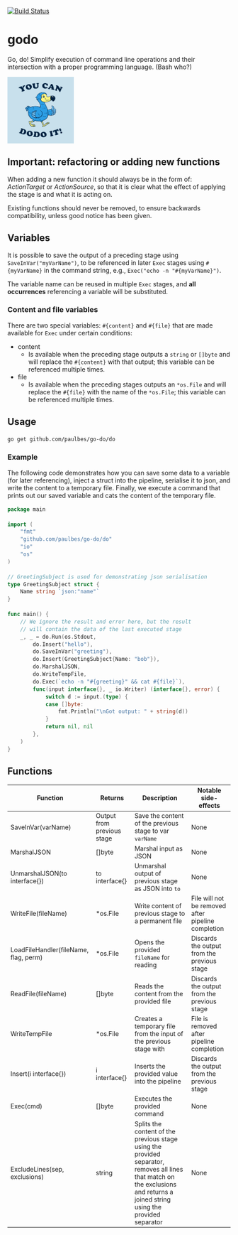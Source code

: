 [![Build Status](https://travis-ci.com/paulbes/go-do.svg?branch=master)](https://travis-ci.com/paulbes/go-do)

# godo

Go, do! Simplify execution of command line operations and their intersection with a proper programming language. (Bash who?)

<img src="https://github.com/paulbes/go-do/raw/master/media/dodo.jpeg" width="150" align="middle" alt="You can godo it!">

## Important: refactoring or adding new functions

When adding a new function it should always be in the form of: *ActionTarget* or *ActionSource*, so that it is clear what the effect of applying the stage is and what it is acting on.

Existing functions should never be removed, to ensure backwards compatibility, unless good notice has been given.

## Variables

It is possible to save the output of a preceding stage using `SaveInVar("myVarName")`, to be referenced in later `Exec` stages using `#{myVarName}` in the command string, e.g., `Exec("echo -n "#{myVarName}")`.

The variable name can be reused in multiple `Exec` stages, and **all occurrences** referencing a variable will be substituted.

### Content and file variables

There are two special variables: `#{content}` and `#{file}` that are made available for `Exec` under certain conditions:

- content
  - Is available when the preceding stage outputs a `string` or `[]byte` and will replace the `#{content}` with that output; this variable can be referenced multiple times.
- file
  - Is available when the preceding stages outputs an `*os.File` and will replace the `#{file}` with the name of the `*os.File`; this variable can be referenced multiple times.

## Usage

```bash
go get github.com/paulbes/go-do/do
```

### Example

The following code demonstrates how you can save some data to a variable (for later referencing), inject a struct into the pipeline, serialise it to json, and write the content to a temporary file. Finally, we execute a command that prints out our saved variable and cats the content of the temporary file.

```go
package main

import (
	"fmt"
	"github.com/paulbes/go-do/do"
	"io"
	"os"
)

// GreetingSubject is used for demonstrating json serialisation
type GreetingSubject struct {
	Name string `json:"name"`
}

func main() {
	// We ignore the result and error here, but the result
	// will contain the data of the last executed stage
	_, _ = do.Run(os.Stdout,
		do.Insert("hello"),
		do.SaveInVar("greeting"),
		do.Insert(GreetingSubject{Name: "bob"}),
		do.MarshalJSON,
		do.WriteTempFile,
		do.Exec(`echo -n "#{greeting}" && cat #{file}`),
		func(input interface{}, _ io.Writer) (interface{}, error) {
			switch d := input.(type) {
			case []byte:
				fmt.Println("\nGot output: " + string(d))
			}
			return nil, nil
		},
	)
}
```

## Functions

| Function | Returns | Description | Notable side-effects
|---|---|---|---|
|SaveInVar(varName)|Output from previous stage|Save the content of the previous stage to var `varName`| None |
|MarshalJSON|[]byte|Marshal input as JSON| None |
|UnmarshalJSON(to interface{})|to interface{}|Unmarshal output of previous stage as JSON into `to` | None |
|WriteFile(fileName)|*os.File|Write content of previous stage to a permanent file| File will not be removed after pipeline completion |
|LoadFileHandler(fileName, flag, perm)|*os.File|Opens the provided `fileName` for reading | Discards the output from the previous stage |
|ReadFile(fileName)|[]byte|Reads the content from the provided file| Discards the output from the previous stage |
|WriteTempFile|*os.File|Creates a temporary file from the input of the previous stage with| File is removed after pipeline completion |
|Insert(i interface{})|i interface{}|Inserts the provided value into the pipeline | Discards the output from the previous stage |
|Exec(cmd)|[]byte|Executes the provided command|None|
|ExcludeLines(sep, exclusions)|string|Splits the content of the previous stage using the provided separator, removes all lines that match on the exclusions and returns a joined string using the provided separator|None|
